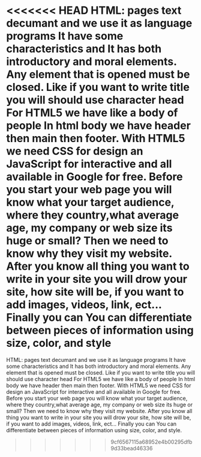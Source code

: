 <<<<<<< HEAD
HTML: pages text decumant and we use it as language programs
It have some characteristics and It has both introductory and moral elements. Any element that is opened must be closed.
Like if you want to write title you will should use character head
For HTML5 we have like a body of people
In html body we have header then main then footer.
With HTML5 we need CSS for design an JavaScript for interactive and all available in Google for free.
Before you start your web page you will know what your target audience, where they country,what average age, my company or web size its huge or small?
Then we need to know why they visit my website.
After you know all thing you want to write in your site you will drow your site, how site will be, if you want to add images, videos, link, ect...
Finally you can You can differentiate between pieces of information 
using size, color, and style
=======
HTML: pages text decumant and we use it as language programs
It have some characteristics and It has both introductory and moral elements. Any element that is opened must be closed.
Like if you want to write title you will should use character head
For HTML5 we have like a body of people
In html body we have header then main then footer.
With HTML5 we need CSS for design an JavaScript for interactive and all available in Google for free.
Before you start your web page you will know what your target audience, where they country,what average age, my company or web size its huge or small?
Then we need to know why they visit my website.
After you know all thing you want to write in your site you will drow your site, how site will be, if you want to add images, videos, link, ect...
Finally you can You can differentiate between pieces of information 
using size, color, and style.
>>>>>>> 9cf6567115a68952e4b00295dfb9d33bead46336
